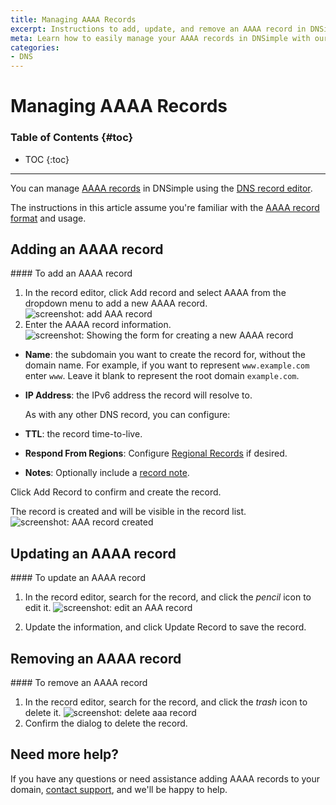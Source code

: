 ```yaml
---
title: Managing AAAA Records
excerpt: Instructions to add, update, and remove an AAAA record in DNSimple.
meta: Learn how to easily manage your AAAA records in DNSimple with our step-by-step guide. Add, update, or remove records to optimize your domain's performance.
categories:
- DNS
---
```


# Managing AAAA Records

### Table of Contents {#toc}

* TOC
{:toc}

---

You can manage [AAAA records](/articles/aaaa-record) in DNSimple using the [DNS record editor](/articles/record-editor).

The instructions in this article assume you're familiar with the [AAAA record format](/articles/aaaa-record#record-format) and usage.


## Adding an AAAA record

<div class="section-steps" markdown="1">
#### To add an AAAA record

1. In the record editor, click <label>Add record</label> and select <label>AAAA</label> from the dropdown menu to add a new AAAA record.
  ![screenshot: add AAA record](/files/aaa-record-add.png)
1. Enter the AAAA record information.
  ![screenshot: Showing the form for creating a new AAAA record](/files/record-aaaa-create-new.png)

  - **Name**: the subdomain you want to create the record for, without the domain name. For example, if you want to represent `www.example.com` enter `www`. Leave it blank to represent the root domain `example.com`.
  - **IP Address**: the IPv6 address the record will resolve to.

    As with any other DNS record, you can configure:

  - **TTL**: the record time-to-live.
  - **Respond From Regions**: Configure [Regional Records](/articles/regional-records/) if desired.
  - **Notes**: Optionally include a [record note](/articles/record-notes/).

Click <label>Add Record</label> to confirm and create the record.

The record is created and will be visible in the record list.
  ![screenshot: AAA record created](/files/aaa-record-created.png)
</div>

## Updating an AAAA record

<div class="section-steps" markdown="1">
#### To update an AAAA record

1. In the record editor, search for the record, and click the _pencil_ icon to edit it.
  ![screenshot: edit an AAA record](/files/aaa-record-edit.png)

1. Update the information, and click <label>Update Record</label> to save the record.
</div>


## Removing an AAAA record

<div class="section-steps" markdown="1">
#### To remove an AAAA record

1. In the record editor, search for the record, and click the _trash_ icon to delete it.
  ![screenshot: delete aaa record](/files/aaa-record-delete.png)
1. Confirm the dialog to delete the record.
</div>

## Need more help?

If you have any questions or need assistance adding AAAA records to your domain, [contact support](https://dnsimple.com/feedback), and we'll be happy to help.
